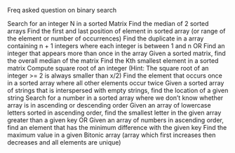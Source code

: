 Freq asked question on binary search 

Search for an integer N in a sorted Matrix
Find the median of 2 sorted arrays
Find the first and last position of element in sorted array (or range of the element or number of occurrences)
Find the duplicate in a array containing n + 1 integers where each integer is between 1 and n
OR Find an integer that appears more than once in the array
Given a sorted matrix, find the overall median of the matrix 
Find the Kth smallest element in a sorted matrix
Compute square root of an integer (Hint: The square root of an integer >= 2 is always smaller than x/2)
Find the element that occurs once in a sorted array where all other elements occur twice
Given a sorted array of strings that is interspersed with empty strings, find the location of a given string
Search for a number in a sorted array where we don’t know whether array is in ascending or descending order
Given an array of lowercase letters sorted in ascending order, find the smallest letter in the given array greater than a given key
OR Given an array of numbers in ascending order, find an element that has the minimum difference with the given key
Find the maximum value in a given Bitonic array (array which first increases then decreases and all elements are unique)
